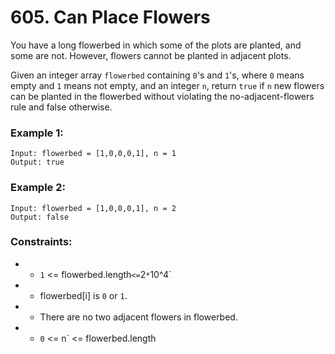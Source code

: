 # 605. Can Place Flowers

You have a long flowerbed in which some of the plots are planted, and some are not. However, flowers cannot be planted in adjacent plots.

Given an integer array `flowerbed` containing `0`'s and `1`'s, where `0` means empty and `1` means not empty, and an integer `n`, return `true` if `n` new flowers can be planted in the flowerbed without violating the no-adjacent-flowers rule and false otherwise.

### Example 1:

```
Input: flowerbed = [1,0,0,0,1], n = 1
Output: true
```

### Example 2:

```
Input: flowerbed = [1,0,0,0,1], n = 2
Output: false
```

### Constraints:

- - `1` <= flowerbed.length` <= `2` * `10^4`
- - flowerbed[i] is `0` or `1`.
- - There are no two adjacent flowers in flowerbed.
- - `0` <= n` <= flowerbed.length

